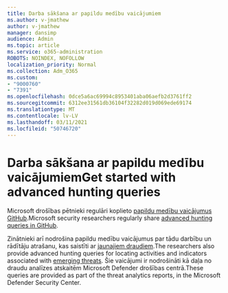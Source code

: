 ```yaml
---
title: Darba sākšana ar papildu medību vaicājumiem
ms.author: v-jmathew
author: v-jmathew
manager: dansimp
audience: Admin
ms.topic: article
ms.service: o365-administration
ROBOTS: NOINDEX, NOFOLLOW
localization_priority: Normal
ms.collection: Adm_O365
ms.custom:
- "9000760"
- "7391"
ms.openlocfilehash: 0dce5a6ac69994c8953401aba06aefb2d3761ff2
ms.sourcegitcommit: 6312ee31561db36104f32282d019d069ede69174
ms.translationtype: MT
ms.contentlocale: lv-LV
ms.lasthandoff: 03/11/2021
ms.locfileid: "50746720"
---
```

# <a name="get-started-with-advanced-hunting-queries"></a><span data-ttu-id="40ad9-102">Darba sākšana ar papildu medību vaicājumiem</span><span class="sxs-lookup"><span data-stu-id="40ad9-102">Get started with advanced hunting queries</span></span>

<span data-ttu-id="40ad9-103">Microsoft drošības pētnieki regulāri koplieto [papildu medību vaicājumus GitHub](https://go.microsoft.com/fwlink/?linkid=2144624).</span><span class="sxs-lookup"><span data-stu-id="40ad9-103">Microsoft security researchers regularly share [advanced hunting queries in GitHub](https://go.microsoft.com/fwlink/?linkid=2144624).</span></span>

<span data-ttu-id="40ad9-104">Zinātnieki arī nodrošina papildu medību vaicājumus par tādu darbību un rādītāju atrašanu, kas saistīti ar [jaunajiem draudiem](https://go.microsoft.com/fwlink/?linkid=2145808).</span><span class="sxs-lookup"><span data-stu-id="40ad9-104">The researchers also provide advanced hunting queries for locating activities and indicators associated with [emerging threats](https://go.microsoft.com/fwlink/?linkid=2145808).</span></span> <span data-ttu-id="40ad9-105">Šie vaicājumi ir nodrošināti kā daļa no draudu analīzes atskaitēm Microsoft Defender drošības centrā.</span><span class="sxs-lookup"><span data-stu-id="40ad9-105">These queries are provided as part of the threat analytics reports, in the Microsoft Defender Security Center.</span></span>
